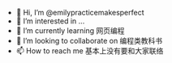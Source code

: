- 👋 Hi, I’m @emilypracticemakesperfect
- 👀 I’m interested in ...
- 🌱 I’m currently learning 网页编程
- 💞️ I’m looking to collaborate on 编程类教科书
- 📫 How to reach me 基本上没有要和大家联络

<!---
emilypracticemakesperfect/emilypracticemakesperfect is a ✨ special ✨ repository because its `README.md` (this file) appears on your GitHub profile.
You can click the Preview link to take a look at your changes.
--->
